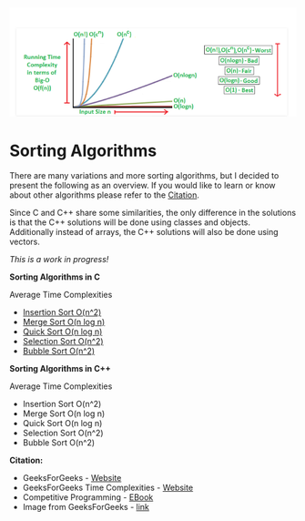 ![image](tcomplexities.png)  

# Sorting Algorithms  

There are many variations and more sorting algorithms, but I decided to present
the following as an overview. If you would like to learn or know about other
algorithms please refer to the [Citation](#Citation).  

Since C and C++ share some similarities, the only difference in the solutions is that the C++
solutions will be done using classes and objects. Additionally instead of arrays,
the C++ solutions will also be done using vectors.  

*This is a work in progress!*  

**Sorting Algorithms in C**    

Average Time Complexities     
 
- [Insertion Sort O(n^2)](C/insertion_sort.c)        
- [Merge Sort O(n log n)](C/merge_sort.c)      
- [Quick Sort O(n log n)](C/quick_sort.c)   
- [Selection Sort O(n^2)](C/selection_sort.c)      
- [Bubble Sort O(n^2)](C/bubble_sort.c)      

**Sorting Algorithms in C++**   

Average Time Complexities   
 
- Insertion Sort O(n^2)      
- Merge Sort O(n log n)    
- Quick Sort O(n log n)    
- Selection Sort O(n^2)     
- Bubble Sort O(n^2)     

**Citation:**   

- GeeksForGeeks - [Website](https://www.geeksforgeeks.org/sorting-algorithms/)    
- GeeksForGeeks Time Complexities - [Website](https://www.geeksforgeeks.org/time-complexities-of-all-sorting-algorithms/)  
- Competitive Programming - [EBook](https://cses.fi/book/index.php)  
- Image from GeeksForGeeks - [link](https://www.geeksforgeeks.org/analysis-algorithms-big-o-analysis/)  
